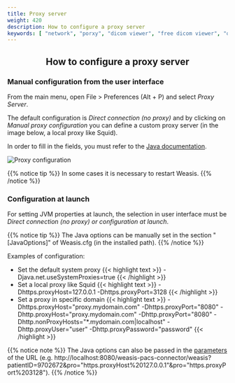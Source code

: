```yaml
---
title: Proxy server
weight: 420
description: How to configure a proxy server
keywords: [ "network", "porxy", "dicom viewer", "free dicom viewer", "open source dicom viewer", "weasis dicom viewer",  "multi-platform dicom viewer", "pacs viewer" ]
---
```


## <center>How to configure a proxy server</center>

### Manual configuration from the user interface

From the main menu, open File > Preferences (Alt + P) and select *Proxy Server*.

The default configuration is *Direct connection (no proxy)* and by clicking on *Manual proxy configuration* you can define a custom proxy server (in the image below, a local proxy like Squid).

In order to fill in the fields, you must refer to the [Java documentation](https://docs.oracle.com/en/java/javase/17/docs/api/java.base/java/net/doc-files/net-properties.html).

![Proxy configuration](/tuto/proxy-prefs.png?classes=shadow)

{{% notice tip %}}
In some cases it is necessary to restart Weasis.
{{% /notice %}}

### Configuration at launch

For setting JVM properties at launch, the selection in user interface must be *Direct connection (no proxy) or configuration at launch*.

{{% notice tip %}}
The Java options can be manually set in the section "[JavaOptions]" of Weasis.cfg (in the installed path).
{{% /notice %}}

Examples of configuration:

* Set the default system proxy
{{< highlight text >}}
-Djava.net.useSystemProxies=true
{{< /highlight >}}
* Set a local proxy like Squid
{{< highlight text >}}
-Dhttps.proxyHost=127.0.0.1 -Dhttps.proxyPort=3128
{{< /highlight >}}
* Set a proxy in specific domain
{{< highlight text >}}
-Dhttps.proxyHost="proxy.mydomain.com" -Dhttps.proxyPort="8080" -Dhttp.proxyHost="proxy.mydomain.com" -Dhttp.proxyPort="8080" -Dhttp.nonProxyHosts="\*.mydomain.com|localhost" -Dhttp.proxyUser="user" -Dhttp.proxyPassword="password"
{{< /highlight >}}

{{% notice note %}}
The Java options can also be passed in the [parameters](https://github.com/nroduit/weasis-pacs-connector#launch-weasis-with-other-parameters) of the URL (e.g. http://localhost:8080/weasis-pacs-connector/weasis?patientID=9702672&pro="https.proxyHost%20127.0.0.1"&pro="https.proxyPort%203128").
{{% /notice %}}
